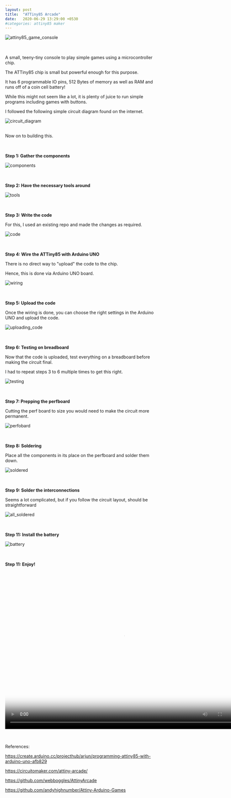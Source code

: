 ```yaml
---
layout: post
title:  "ATTiny85 Arcade"
date:   2020-06-29 13:29:00 +0530
#categories: attiny85 maker
---
```


![attiny85_game_console]({{site.baseurl}}/assets/images/attiny85-arcade/00.final.jpg)

<br><br>
A small, teeny-tiny console to play simple games using a microcontroller chip.

The ATTiny85 chip is small but powerful enough for this purpose.

It has 6 programmable IO pins, 512 Bytes of memory as well as RAM and runs off of a coin cell battery!

While this might not seem like a lot, it is plenty of juice to run simple programs including games with buttons.

I followed the following simple circuit diagram found on the internet.

![circuit_diagram]({{site.baseurl}}/assets/images/attiny85-arcade/circuit_diagram.jpg)

<br>
Now on to building this.

<br><br>
**Step 1:
Gather the components**  

![components]({{site.baseurl}}/assets/images/attiny85-arcade/01.components.jpg)

<br><br>
**Step 2:
Have the necessary tools around**

![tools]({{site.baseurl}}/assets/images/attiny85-arcade/02.required_tools.jpg)

<br><br>
**Step 3:
Write the code**

For this, I used an existing repo and made the changes as required.

![code]({{site.baseurl}}/assets/images/attiny85-arcade/03.coding_in_arduino.jpg)

<br><br>
**Step 4:
Wire the ATTiny85 with Arduino UNO**

There is no direct way to "upload" the code to the chip.

Hence, this is done via Arduino UNO board.

![wiring]({{site.baseurl}}/assets/images/attiny85-arcade/04.programming_attiny85_via_arduino_uno.jpg)

<br><br>
**Step 5:
Upload the code**

Once the wiring is done, you can choose the right settings in the Arduino UNO and upload the code.

![uploading_code]({{site.baseurl}}/assets/images/attiny85-arcade/05.uploading_code.jpg)

<br><br>
**Step 6:
Testing on breadboard**

Now that the code is uploaded, test everything on a breadboard before making the circuit final.

I had to repeat steps 3 to 6 multiple times to get this right.

![testing]({{site.baseurl}}/assets/images/attiny85-arcade/06.actual_testing.jpg)

<br><br>
**Step 7:
Prepping the perfboard**

Cutting the perf board to size you would need to make the circuit more permanent.

![perfobard]({{site.baseurl}}/assets/images/attiny85-arcade/07.perfboard_size.jpeg)

<br><br>
**Step 8:
Soldering**

Place all the components in its place on the perfboard and solder them down.

![soldered]({{site.baseurl}}/assets/images/attiny85-arcade/08.basic_components_soldered.jpeg)

<br><br>
**Step 9:
Solder the interconnections**

Seems a lot complicated, but if you follow the circuit layout, should be straightforward

![all_soldered]({{site.baseurl}}/assets/images/attiny85-arcade/09.messy_soldering.jpeg)

<br><br>
**Step 11:
Install the battery**

![battery]({{site.baseurl}}/assets/images/attiny85-arcade/10.almost_there.jpg)

<br><br>
**Step 11:
Enjoy!**

<video width="768" height="512" controls poster="/assets/images/attiny85-arcade/attiny85-poster.jpg">
  <source src="/assets/images/attiny85-arcade/demo.mp4" type="video/mp4">
    Your browser does not support HTML video.
</video>

<br><br>
References:

<https://create.arduino.cc/projecthub/arjun/programming-attiny85-with-arduino-uno-afb829>

<https://circuitomaker.com/attiny-arcade/>

<https://github.com/webboggles/AttinyArcade>

<https://github.com/andyhighnumber/Attiny-Arduino-Games>